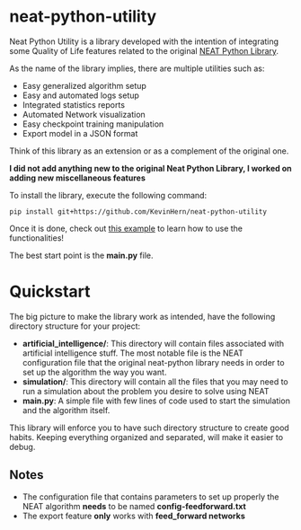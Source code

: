 # neat-python-utility

Neat Python Utility is a library developed with the intention of integrating some
Quality of Life features related to the original [NEAT Python Library](https://github.com/CodeReclaimers/neat-python).

As the name of the library implies, there are multiple utilities such as:
- Easy generalized algorithm setup
- Easy and automated logs setup
- Integrated statistics reports
- Automated Network visualization
- Easy checkpoint training manipulation
- Export model in a JSON format

Think of this library as an extension or as a complement of the original one.

**I did not add anything new to the original Neat Python Library, I worked on adding
new miscellaneous features**

To install the library, execute the following command:

```
pip install git+https://github.com/KevinHern/neat-python-utility
```

Once it is done, check out [this example](https://github.com/KevinHern/neat-python-utility/tree/main/tests/example) to learn how to use the functionalities!

The best start point is the **main.py** file.

# Quickstart

The big picture to make the library work as intended, have the following directory structure
for your project:

- **artificial_intelligence/**:
This directory will contain files associated with artificial intelligence stuff.
The most notable file is the NEAT configuration file that the original neat-python library
needs in order to set up the algorithm the way you want.
- **simulation/**:
This directory will contain all the files that you may need to run a simulation about
the problem you desire to solve using NEAT
- **main.py**: A simple file with few lines of code used to start the simulation
and the algorithm itself.

This library will enforce you to have such directory structure to create good
habits. Keeping everything organized and separated, will make it easier to debug.

## Notes

- The configuration file that contains parameters to set up properly the NEAT algorithm
**needs** to be named **config-feedforward.txt**
- The export feature **only** works with **feed_forward networks**